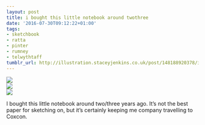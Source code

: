 ```yaml
---
layout: post
title: i bought this little notebook around twothree
date: '2016-07-30T09:12:22+01:00'
tags:
- sketchbook
- ratta
- pinter
- rumney
- telwythtaff
tumblr_url: http://illustration.staceyjenkins.co.uk/post/148188920378/i-bought-this-little-notebook-around-twothree
---
```

 ![](/tumblr_files/tumblr_ob4c4nTaZk1v28ub8o1_1280.jpg)  
 ![](/tumblr_files/tumblr_ob4c4nTaZk1v28ub8o2_1280.jpg)  
 ![](/tumblr_files/tumblr_ob4c4nTaZk1v28ub8o3_1280.jpg)  
  

I bought this little notebook around two/three years ago. It’s not the best paper for sketching on, but it’s certainly keeping me company travelling to Coxcon.

